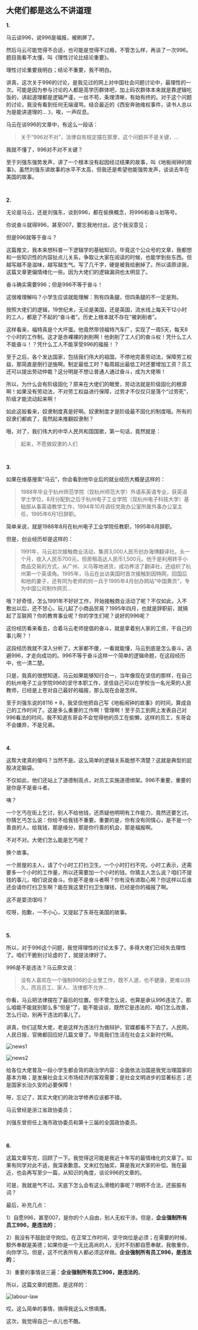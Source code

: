 ## 大佬们都是这么不讲道理


**1.**

马云谈996，说996是福报，被刷屏了。

然后马云可能觉得不合适，也可能是觉得不过瘾，不管怎么样，再谈了一次996。题目我看不太懂，叫《理性讨论比结论重要》。

理性讨论重要我明白；结论不重要，我不明白。

讲真，这次关于996的讨论，是我见过的网上对中国社会问题讨论中，最理性的一次。可能是因为参与讨论的人都是高学历群体吧，加上码农群体本来就是靠逻辑吃饭的，讲起道理都是逻辑严谨，一丝不苟，条理清晰，有始有终的。对于这个问题的讨论，我没有看到任何无端谩骂。结合最近的《西安奔驰维权事件，读书人总以为是能讲道理的... 》，唉，一声叹息。

马云在谈996的文章中，有这么一段话：

> 关于“996对不对”，法律自有规定摆在那里，这个问题并不是关键，...

我就不懂了，996对不对不关键？

至于刘强东强势发声，讲了一个根本没有起因经过结果的故事，叫《地板闹钟的故事》。虽然刘强东讲故事的水平不太高，但我还是希望他能强势发声，谈谈去年在美国的故事。

<br/>

**2.**

无论是马云，还是刘强东，谈到996，都在偷换概念，将996和奋斗划等号。

你说奋斗就得996，甚至007，要忘我地付出，这个我没意见；

但是996就等于奋斗？

这篇推文，我本来想科普一下逻辑学的基础知识。毕竟这个公众号的文章，我都想和一些知识性的内容扯点儿关系，争取让大家在阅读的时候，也能学到些东西。但越写越不是滋味，越写越生气。写了几千字，硬是被我给删掉了。所以请原谅我，这篇文章更偏情绪化一些。因为大佬们的逻辑漏洞也太明显了。

奋斗确实需要996；但是996不等于奋斗！

这很难理解吗？小学生应该就能理解：狗有四条腿，但四条腿的不一定是狗。

按照大佬们的逻辑，19世纪末，无论是美国，还是英国，流水线上每天干12小时的工人，都是了不起的“奋斗者”。历史上根本就不存在“被剥削者”。

这样看来，福特真是个大坏蛋。他竟然带领福特汽车厂，实现了一周5天，每天8个小时的工作制。这才是赤裸裸的剥削啊！他剥削了工人们的奋斗权！凭什么工人不能奋斗！？凭什么工人不能享受996的福报！？

至于之后，各个发达国家，包括我们伟大的祖国，不停地完善劳动法，保障劳工权益，那简直是倒行逆施啊。制定最低工时？每周超出最低工时还要增加工资？员工还可以提出劳动仲裁？这分明是不想让普通人通过奋斗，成为大佬嘛！

所以，为什么会有阶级固化？原来在大佬们的眼里，劳动法就是阶级固化的根源啊！如果没有劳动法，不对劳工权益进行保障，过劳才不仅仅只是落个“过劳死”，阶级才能流动起来啊！

如此这般看来，奴隶制度真是好啊。奴隶制度才是阶级最不固化的制度哦。所有的奴隶们都疯了，竟然起来推翻奴隶制？

哦，对了，我们伟大的中华人民共和国国歌，第一句话，竟然就是：

> 起来，不愿做奴隶的人们

<br/>

**3.**

如果在维基搜索“马云”，你会看到他毕业后的就业经历大概是这样的：

> 1988年毕业于杭州师范学院（现杭州师范大学）外语系英语专业，获英语学士学位，8月分配到之后于杭州电子工业学院（现杭州电子科技大学）基础部从事英语教学工作，1994年10月调任党政办公室所属外事办公室主任，1995年6月1日辞职。

简单来说，就是1988年8月在杭州电子工业学院任教职，1995年6月辞职。

但是，创业经历却是这样的：

> 1991年，马云初次接触商业活动，集资3,000人民币创办海博翻译社。头一个月，收入人民币700元，但房租高达人民币1,500元。他于是利用转手小商品交易的方式，从广州、义乌等地进货，成功养活了翻译社，还组织了杭州第一个英语角。1995年，马云在出访美国时首次接触到因特网，回国后和他的妻子，还有同为老师的何一兵于1995年4月创办网站“中国黄页”，专为中国公司制作网页...

哦？好奇怪，怎么1991年不好好工作，开始接触商业活动了呢？不仅如此，入不敷出以后，还不甘心，玩儿起了小商品贸易？1995年四月，也就是辞职前，就搞起了互联网？你的教育事业呢？你的学生们呢？说好的996呢？

这份经历看来看去，合着马云老师提倡的奋斗，就是拿着别人家的工资，干自己的事儿啊？！

这段经历我就不深入分析了，大家都不傻，一看就能懂，马云到底是怎么奋斗，逃避996，才走向成功的。996不等于奋斗这样一个简单的逻辑命题，在这段经历中，也一清二楚。

只是，我真的很想知道，马云如果能够知行合一，当年像现在坚信的那样，在自己的杭州电子工业学院996的坚守本职工作，坚信自己可以在学校当一名光荣的人民教师，已经是上苍对自己最好的福报，那么现在会是怎样。

至于刘强东说的8116 + 8，我坚信他把自己写《地板闹钟的故事》的时间，算成自己的工作时间了。这是多么重要的工作啊！管理啊！至于员工到网上发表自己对996看法的时间，我不知道东哥会不会觉得他的员工在偷懒，这样的员工，东哥会不会嫌弃，不是兄弟。

<br/>

**4.**

这帮大佬真的傻吗？当然不是。这么简单的逻辑关系能想不清楚？这就是典型的屁股决定脑袋。

不仅如此，他们还站上了道德制高点，对员工实施道德绑架。996不重要，重要的是你是不是奋斗者。

咦？

一个乞丐在街上乞讨，别人不给他钱，还质疑他明明有工作能力，竟然还要乞讨。你猜乞丐怎么说：你给不给我钱不重要。重要的是，你有没有同情心，是不是一个善良的人。给我钱，那是缘分，那是你行善的机会，那是福报啊。

不对不对。大佬们怎么能是乞丐呢？

换个故事。

一个房屋的主人，请了个小时工打扫卫生。一个小时打扫不完。小时工表示，还需要多一个小时的工作量，所以还需要加一个小时的钱。你猜主人怎么说？咱们不提钱的事儿，咱们说说奋斗。你是不是奋斗者啊？你有没有进取心啊？你这样以后谁还会请你打扫卫生啊？能在我这里打扫卫生赚钱，已经是你的福报了啊。

这不是耍流氓吗？

哎呀，抱歉，一不小心，又提起了东哥在美国的故事。

<br/>

**5.**

所以，对于996这个问题，我觉得理性的讨论太多了。多得大佬们已经失去理性了。咱们干脆别讨论虚的了，就提法律好了。

996是不是违法？马云原文说：

> 没有人喜欢在一个强制996的企业里工作，既不人道，也不健康，更难以持久，而且员工、家人、法律都不允许...

你看，马云把法律摆在了最后的位置。但不管怎么说，也算是承认996违法了。那么咱能不能就别那么多“但是”了，能不能谈谈，既然它是违法的，咱们怎么改善，怎么行动，别再干违法的事儿了。

讲真，你们这帮大佬，老是这样为违法行为做辩护，官媒都看不下去了。人民网，人民日报，官微都回应好几篇文章了。毕竟我们生活在社会主义新时代啊。

![news1](news1.png)

![news2](news2.png)

给各位大佬普及一段小学生都会背的政治学内容：全面依法治国是我党治理国家的基本方略；是发展社会主义市场经济的客观需要；是社会文明进步的显著标志；还是国家长治久安的必要保障！

呀，忘记了，其实大佬们的政治学修养应该都不错。

马云曾经是浙江省政协委员；

刘强东曾担任上海市政协委员和第十三届的全国政协委员。

<br/>

**6.**

这篇文章写完，回顾了一下。我觉得这可能是我近十年写的最情绪化的文章了。如果有同学对此不适，我深表歉意。文末红包抽奖，算是我对大家的补偿。我在最近，也会再写至少一篇，从知识的角度，谈论996的文章的。

可是，我就是气不过。天底下怎么会有这么滑稽的事呢？明明不合法，还振振有词？

最后，补充几点：

1）自愿996，甚至007，是你的个人自由，别人无权干涉。但是，**企业强制所有员工996，是违法的**；

2）我没有不鼓励坚守岗位。在正常工作时间，坚守岗位是必须；在需要的时候，额外奉献是美德；如果你是一个无比高尚的人，无时不刻都自愿奉献，我敬重你，向你学习。但是，这不代表所有人都必须这样做。**企业强制所有员工996，是违法的**；

3）重要的事情说三遍：**企业强制所有员工996，是违法的**。

所以，这篇文章的题图，是这样的：

![labour-law](labour-law.png)

哎。这么简单的事情，搞得我这么义愤填膺。

这次，我觉得自己一点儿也不酷。